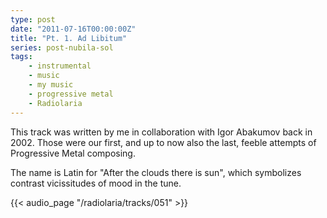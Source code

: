 ```yaml
---
type: post
date: "2011-07-16T00:00:00Z"
title: "Pt. 1. Ad Libitum"
series: post-nubila-sol
tags:
    - instrumental
    - music
    - my music
    - progressive metal
    - Radiolaria
---
```


This track was written by me in collaboration with Igor Abakumov back in 2002. Those were our first, and up to now also the last, feeble attempts of Progressive Metal composing.

The name is Latin for "After the clouds there is sun", which symbolizes contrast vicissitudes of mood in the tune.

<!--more-->

{{< audio_page "/radiolaria/tracks/051" >}}
